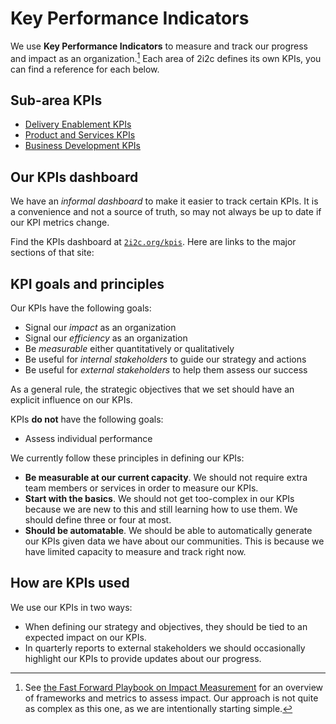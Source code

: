 # Key Performance Indicators

We use **Key Performance Indicators** to measure and track our progress and impact as an organization.[^1]
Each area of 2i2c defines its own KPIs, you can find a reference for each below.

## Sub-area KPIs

- [Delivery Enablement KPIs](../delivery-enablement/team-kpis.md)
- [Product and Services KPIs](#product-and-services-kpis)
- [Business Development KPIs](../business-development/kpis.md)

## Our KPIs dashboard

We have an _informal dashboard_ to make it easier to track certain KPIs.
It is a convenience and not a source of truth, so may not always be up to date if our KPI metrics change.

Find the KPIs dashboard at [`2i2c.org/kpis`](http://2i2c.org/kpis/).
Here are links to the major sections of that site:

[^1]: See [the Fast Forward Playbook on Impact Measurement](https://www.ffwd.org/playbook/impact-measurement/) for an overview of frameworks and metrics to assess impact. Our approach is not quite as complex as this one, as we are intentionally starting simple.

## KPI goals and principles

Our KPIs have the following goals:

- Signal our _impact_ as an organization
- Signal our _efficiency_ as an organization
- Be _measurable_ either quantitatively or qualitatively
- Be useful for _internal stakeholders_ to guide our strategy and actions
- Be useful for _external stakeholders_ to help them assess our success

As a general rule, the strategic objectives that we set should have an explicit influence on our KPIs.

KPIs **do not** have the following goals:

- Assess individual performance

We currently follow these principles in defining our KPIs:

- **Be measurable at our current capacity**. We should not require extra team members or services in order to measure our KPIs.
- **Start with the basics**. We should not get too-complex in our KPIs because we are new to this and still learning how to use them. We should define three or four at most.
- **Should be automatable**. We should be able to automatically generate our KPIs given data we have about our communities. This is because we have limited capacity to measure and track right now.

## How are KPIs used

We use our KPIs in two ways:

- When defining our strategy and objectives, they should be tied to an expected impact on our KPIs.
- In quarterly reports to external stakeholders we should occasionally highlight our KPIs to provide updates about our progress.
